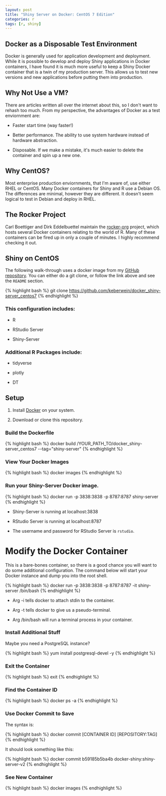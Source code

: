 ```yaml
---
layout: post
title: "Shiny Server on Docker: CentOS 7 Edition"
categories: r
tags: [r, shiny]
---
```




## Docker as a Disposable Test Environment

Docker is generally used for application development and deployment. While it is possible to develop and deploy Shiny applications in Docker containers, I have found it is much more useful to keep a Shiny Docker container that is a twin of my production server. This allows us to test new versions and new applications before putting them into production.

## Why Not Use a VM?

There are articles written all over the internet about this, so I don't want to rehash too much. From my perspective, the advantages of Docker as a test enviornment are:

* Faster start time (way faster!)

* Better performance. The ability to use system hardware instead of hardware abstraction.

* Disposable. If we make a mistake, it's much easier to delete the container and spin up a new one.

## Why CentOS?

Most enterprise production enviornments, that I'm aware of, use either RHEL or CentOS. Many Docker containers for Shiny and R use a Debian OS. The differences are minimal, however they are different. It doesn't seem logical to test in Debian and deploy in RHEL.

## The Rocker Project

Carl Boettiger and Dirk Eddelbuettel maintain the [rocker-org](https://github.com/rocker-org) project, which hosts several Docker containers relating to the world of R. Many of these containers can be fired up in only a couple of minutes. I highly recommend checking it out.

## Shiny on CentOS 

The following walk-through uses a docker image from my [GitHub repository](https://github.com/keberwein/docker_shiny-server_centos7). You can either do a git clone, or follow the link above and see the `README` section.


{% highlight bash %}
git clone https://github.com/keberwein/docker_shiny-server_centos7
{% endhighlight %}


### This configuration includes:

* R

* RStudio Server

* Shiny-Server

### Additional R Packages include:

* tidyverse

* plotly

* DT

## Setup

1. Install [Docker](https://docs.docker.com/engine/installation/) on your system.

2. Download or clone this repository.

### Build the Dockerfile


{% highlight bash %}
docker build /YOUR_PATH_TO/docker_shiny-server_centos7 --tag="shiny-server"
{% endhighlight %}

### View Your Docker Images


{% highlight bash %}
docker images
{% endhighlight %}

### Run your Shiny-Server Docker image.


{% highlight bash %}
docker run -p 3838:3838 -p 8787:8787 shiny-server
{% endhighlight %}

* Shiny-Server is running at localhost:3838

* RStudio Server is running at localhost:8787

* The username and password for RStudio Server is `rstudio`.

# Modify the Docker Container

This is a bare-bones container, so there is a good chance you will want to do some additional configuration. The command below will start your Docker instance and dump you into the root shell.


{% highlight bash %}
docker run -p 3838:3838 -p 8787:8787 -it shiny-server /bin/bash
{% endhighlight %}

* Arg -i tells docker to attach stdin to the container.

* Arg -t tells docker to give us a pseudo-terminal.

* Arg /bin/bash will run a terminal process in your container.

### Install Additional Stuff

Maybe you need a PostgreSQL instance?


{% highlight bash %}
yum install postgresql-devel -y
{% endhighlight %}

### Exit the Container


{% highlight bash %}
exit
{% endhighlight %}

### Find the Container ID


{% highlight bash %}
docker ps -a
{% endhighlight %}

### Use Docker Commit to Save

The syntax is:


{% highlight bash %}
docker commit [CONTAINER ID] [REPOSITORY:TAG]
{% endhighlight %}

It should look something like this:


{% highlight bash %}
docker commit b59185b5ba4b docker-shiny:shiny-server-v2
{% endhighlight %}

### See New Container


{% highlight bash %}
docker images
{% endhighlight %}
